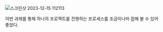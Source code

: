 ![스크린샷 2023-12-15 112113](https://github.com/Jack11140/Mynetflixclone/assets/151929388/3bcbe702-7575-43a3-9fea-9d50f0c6088d)

이번 과제를 통해 하나의 프로젝트를 진행하는 프로세스를 조금이나마 접해 볼 수 있어 좋았다.
